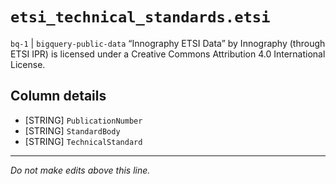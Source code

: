 # `etsi_technical_standards.etsi`
`bq-1` | `bigquery-public-data`
“Innography ETSI Data” by Innography (through ETSI IPR) is licensed under a Creative Commons Attribution 4.0 International License.

## Column details
* [STRING]    `PublicationNumber`
* [STRING]    `StandardBody`
* [STRING]    `TechnicalStandard`

-------------------------------------------------------------------------------
*Do not make edits above this line.*
